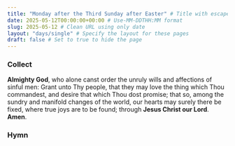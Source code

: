 ```yaml
---
title: "Monday after the Third Sunday after Easter" # Title with escaped quotes
date: 2025-05-12T00:00:00+00:00 # Use-MM-DDTHH:MM format
slug: 2025-05-12 # Clean URL using only date
layout: "days/single" # Specify the layout for these pages
draft: false # Set to true to hide the page
---
```


### Collect

**Almighty God**, who alone canst order the unruly wills and affections of sinful men: Grant unto Thy people, that they may love the thing which Thou commandest, and desire that which Thou dost promise; that so, among the sundry and manifold changes of the world, our hearts may surely there be fixed, where true joys are to be found; through **Jesus Christ our Lord**. **Amen**.


### Hymn